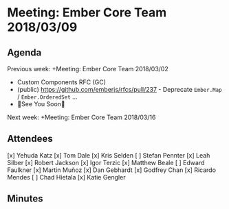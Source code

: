 # Meeting: Ember Core Team 2018/03/09

## Agenda
  Previous week: +Meeting: Ember Core Team 2018/03/02


- Custom Components RFC (GC)
- (public) https://github.com/emberjs/rfcs/pull/237 - Deprecate `Ember.Map` / `Ember.OrderedSet` …
- 💟See You Soon💟

Next week: +Meeting: Ember Core Team 2018/03/16

## Attendees
[x] Yehuda Katz
[x] Tom Dale
[x] Kris Selden
[ ] Stefan Pennter
[x] Leah Silber
[x] Robert Jackson
[x] Igor Terzic
[x] Matthew Beale
[ ] Edward Faulkner
[x] Martin Muñoz
[x] Dan Gebhardt
[x] Godfrey Chan
[x] Ricardo Mendes
[ ] Chad Hietala
[x] Katie Gengler
## Minutes

